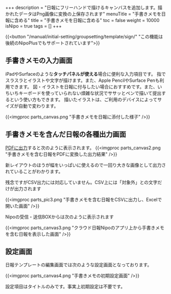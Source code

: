 +++
description = "日報にフリーハンドで描けるキャンバスを追加します。描かれたデータはPng画像に変換の上保存されます"
menuTitle = "手書きメモを日報に含める"
title = "手書きメモを日報に含める"
toc = false
weight = 10000
isNipo = true
tags = []
+++

{{<button "/manual/initial-setting/groupsetting/template/sign/" "この機能は後続のNipoPlusでもサポートされています">}}

## 手書きメモの入力画面

iPadやSurfaceのような**タッチパネルが使える**場合に便利な入力項目です。
指でスラスラとイラストや文字が描けます。また、Apple PencilやSurface Penも利用できます。
図・イラストを日報に付与したい場合におすすめです。また、いちいちキーボードを使っていられない煩雑な状況でササッとペンで描いて提出するという使い方もできます。
描いたイラストは、ご利用のデバイスによってサイズが自動で変わります。

{{<imgproc parts_canvas.png "手書きメモを日報に添付した様子" />}}

## 手書きメモを含んだ日報の各種出力画面

[PDFに出力](/old/manual/pdf/)すると次のように表示されます。
{{<imgproc parts_canvas2.png "手書きメモを含む日報をPDFに変換した出力結果" />}}

新レイアウトのほうが幅をいっぱいに使えるので一回り大きな画像として出力されていることがわかります。  

残念ですがCSV出力には対応していません。CSV上には「対象外」との文字だけが出力されます

{{<imgproc parts_pic3.png "手書きメモを含む日報をCSVに出力し、Excelで開いた画面" />}}

Nipoの受信・送信BOXからは次のように表示されます

{{<imgproc parts_canvas3.png "クラウド日報Nipoのアプリ上から手書きメモを含む日報を表示した画面" />}}

## 設定画面

日報テンプレートの編集画面では次のような設定画面となっております。

{{<imgproc parts_canvas4.png "手書きメモの初期設定画面" />}}

設定項目はタイトルのみです。事実上初期設定は不要です。
